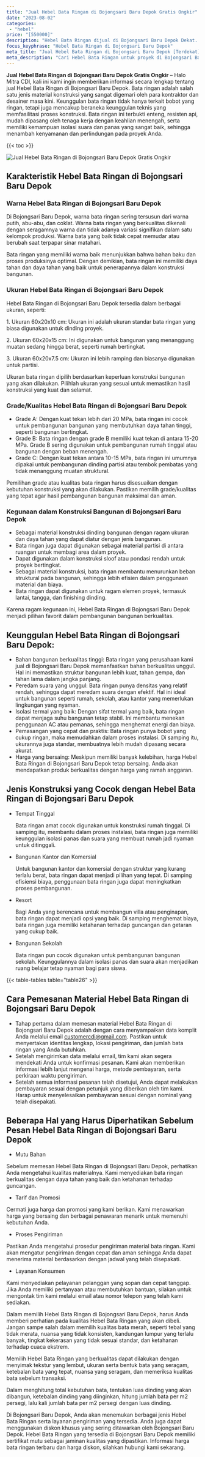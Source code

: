 ```yaml
---
title: "Jual Hebel Bata Ringan di Bojongsari Baru Depok Gratis Ongkir"
date: "2023-08-02"
categories:
 - "hebel"
price: "[550000]"
description: "Hebel Bata Ringan dijual di Bojongsari Baru Depok Dekat. Hebel Bata Ringan ini sering dipakai dalam proyek pembangunan sebagai material dinding yang kuat dan awet. Hubungi kami untuk informasi lebih lanjut."
focus_keyphrase: "Hebel Bata Ringan di Bojongsari Baru Depok"
meta_title: "Jual Hebel Bata Ringan di Bojongsari Baru Depok [Terdekat] - CDI"
meta_description: "Cari Hebel Bata Ringan untuk proyek di Bojongsari Baru Depok? Kami memiliki Hebel Bata Ringan berkualitas untuk material dinding. Dapatkan penawaran terbaik sekarang."
---
```


**Jual Hebel Bata Ringan di Bojongsari Baru Depok Gratis Ongkir** – Halo Mitra CDI, kali ini kami ingin memberikan informasi secara lengkap tentang jual Hebel Bata Ringan di Bojongsari Baru Depok. Bata ringan adalah salah satu jenis material konstruksi yang sangat digemari oleh para kontraktor dan desainer masa kini. Keunggulan bata ringan tidak hanya terkait bobot yang ringan, tetapi juga mencakup beraneka keunggulan teknis yang memfasilitasi proses konstruksi. Bata ringan ini terbukti enteng, resisten api, mudah dipasang oleh tenaga kerja dengan keahlian menengah, serta memiliki kemampuan isolasi suara dan panas yang sangat baik, sehingga menambah kenyamanan dan perlindungan pada proyek Anda.

{{< toc >}}

![Jual Hebel Bata Ringan di Bojongsari Baru Depok Gratis Ongkir](/images/hebel/hebel-bataringan-14.jpg)

## Karakteristik Hebel Bata Ringan di Bojongsari Baru Depok

### Warna Hebel Bata Ringan di Bojongsari Baru Depok

Di Bojongsari Baru Depok, warna bata ringan sering tersusun dari warna putih, abu-abu, dan coklat. Warna bata ringan yang berkualitas dikenali dengan seragamnya warna dan tidak adanya variasi signifikan dalam satu kelompok produksi. Warna bata yang baik tidak cepat memudar atau berubah saat terpapar sinar matahari.

Bata ringan yang memiliki warna baik menunjukkan bahwa bahan baku dan proses produksinya optimal. Dengan demikian, bata ringan ini memiliki daya tahan dan daya tahan yang baik untuk penerapannya dalam konstruksi bangunan.

### Ukuran Hebel Bata Ringan di Bojongsari Baru Depok

Hebel Bata Ringan di Bojongsari Baru Depok tersedia dalam berbagai ukuran, seperti:

1\. Ukuran 60x20x10 cm: Ukuran ini adalah ukuran standar bata ringan yang biasa digunakan untuk dinding proyek.

2\. Ukuran 60x20x15 cm: Ini digunakan untuk bangunan yang menanggung muatan sedang hingga berat, seperti rumah bertingkat.

3\. Ukuran 60x20x7.5 cm: Ukuran ini lebih ramping dan biasanya digunakan untuk partisi.

Ukuran bata ringan dipilih berdasarkan keperluan konstruksi bangunan yang akan dilakukan. Pilihlah ukuran yang sesuai untuk memastikan hasil konstruksi yang kuat dan selamat.

### Grade/Kualitas Hebel Bata Ringan di Bojongsari Baru Depok

*   Grade A: Dengan kuat tekan lebih dari 20 MPa, bata ringan ini cocok untuk pembangunan bangunan yang membutuhkan daya tahan tinggi, seperti bangunan bertingkat.
*   Grade B: Bata ringan dengan grade B memiliki kuat tekan di antara 15-20 MPa. Grade B sering digunakan untuk pembangunan rumah tinggal atau bangunan dengan beban menengah.
*   Grade C: Dengan kuat tekan antara 10-15 MPa, bata ringan ini umumnya dipakai untuk pembangunan dinding partisi atau tembok pembatas yang tidak menanggung muatan struktural.

Pemilihan grade atau kualitas bata ringan harus disesuaikan dengan kebutuhan konstruksi yang akan dilakukan. Pastikan memilih grade/kualitas yang tepat agar hasil pembangunan bangunan maksimal dan aman.

### Kegunaan dalam Konstruksi Bangunan di Bojongsari Baru Depok

*   Sebagai material konstruksi dinding bangunan dengan ragam ukuran dan daya tahan yang dapat diatur dengan jenis bangunan.
*   Bata ringan juga dapat digunakan sebagai material partisi di antara ruangan untuk membagi area dalam proyek.
*   Dapat digunakan dalam konstruksi sloof atau pondasi rendah untuk proyek bertingkat.
*   Sebagai material konstruksi, bata ringan membantu menurunkan beban struktural pada bangunan, sehingga lebih efisien dalam penggunaan material dan biaya.
*   Bata ringan dapat digunakan untuk ragam elemen proyek, termasuk lantai, tangga, dan finishing dinding.

Karena ragam kegunaan ini, Hebel Bata Ringan di Bojongsari Baru Depok menjadi pilihan favorit dalam pembangunan bangunan berkualitas.

## Keunggulan Hebel Bata Ringan di Bojongsari Baru Depok:

*   Bahan bangunan berkualitas tinggi: Bata ringan yang perusahaan kami jual di Bojongsari Baru Depok memanfaatkan bahan berkualitas unggul. Hal ini memastikan struktur bangunan lebih kuat, tahan gempa, dan tahan lama dalam jangka panjang.
*   Peredam suara yang unggul: Bata ringan punya densitas yang relatif rendah, sehingga dapat meredam suara dengan efektif. Hal ini ideal untuk bangunan seperti rumah, sekolah, atau kantor yang memerlukan lingkungan yang nyaman.
*   Isolasi termal yang baik: Dengan sifat termal yang baik, bata ringan dapat menjaga suhu bangunan tetap stabil. Ini membantu menekan penggunaan AC atau pemanas, sehingga menghemat energi dan biaya.
*   Pemasangan yang cepat dan praktis: Bata ringan punya bobot yang cukup ringan, maka memudahkan dalam proses instalasi. Di samping itu, ukurannya juga standar, membuatnya lebih mudah dipasang secara akurat.
*   Harga yang bersaing: Meskipun memiliki banyak kelebihan, harga Hebel Bata Ringan di Bojongsari Baru Depok tetap bersaing. Anda akan mendapatkan produk berkualitas dengan harga yang ramah anggaran.

## Jenis Konstruksi yang Cocok dengan Hebel Bata Ringan di Bojongsari Baru Depok

*   Tempat Tinggal

    Bata ringan amat cocok digunakan untuk konstruksi rumah tinggal. Di samping itu, membantu dalam proses instalasi, bata ringan juga memiliki keunggulan isolasi panas dan suara yang membuat rumah jadi nyaman untuk ditinggali.
*   Bangunan Kantor dan Komersial

    Untuk bangunan kantor dan komersial dengan struktur yang kurang terlalu berat, bata ringan dapat menjadi pilihan yang tepat. Di samping efisiensi biaya, penggunaan bata ringan juga dapat meningkatkan proses pembangunan.
*   Resort

    Bagi Anda yang berencana untuk membangun villa atau penginapan, bata ringan dapat menjadi opsi yang baik. Di samping menghemat biaya, bata ringan juga memiliki ketahanan terhadap guncangan dan getaran yang cukup baik.
*   Bangunan Sekolah

    Bata ringan pun cocok digunakan untuk pembangunan bangunan sekolah. Keunggulannya dalam isolasi panas dan suara akan menjadikan ruang belajar tetap nyaman bagi para siswa.

{{< table-tables table="table26" >}}

## Cara Pemesanan Material Hebel Bata Ringan di Bojongsari Baru Depok

*   Tahap pertama dalam memesan material Hebel Bata Ringan di Bojongsari Baru Depok adalah dengan cara menyampaikan data komplit Anda melalui email customercdi@gmail.com. Pastikan untuk menyertakan identitas lengkap, lokasi pengiriman, dan jumlah bata ringan yang Anda butuhkan.
*   Setelah mengirimkan data melalui email, tim kami akan segera mendekati Anda untuk konfirmasi pesanan. Kami akan memberikan informasi lebih lanjut mengenai harga, metode pembayaran, serta perkiraan waktu pengiriman.
*   Setelah semua informasi pesanan telah disetujui, Anda dapat melakukan pembayaran sesuai dengan petunjuk yang diberikan oleh tim kami. Harap untuk menyelesaikan pembayaran sesuai dengan nominal yang telah disepakati.

## Beberapa Hal yang Harus Diperhatikan Sebelum Pesan Hebel Bata Ringan di Bojongsari Baru Depok

*   Mutu Bahan

Sebelum memesan Hebel Bata Ringan di Bojongsari Baru Depok, perhatikan Anda mengetahui kualitas materialnya. Kami menyediakan bata ringan berkualitas dengan daya tahan yang baik dan ketahanan terhadap guncangan.
*   Tarif dan Promosi

Cermati juga harga dan promosi yang kami berikan. Kami menawarkan harga yang bersaing dan berbagai penawaran menarik untuk memenuhi kebutuhan Anda.
*   Proses Pengiriman

Pastikan Anda mengetahui prosedur pengiriman material bata ringan. Kami akan mengatur pengiriman dengan cepat dan aman sehingga Anda dapat menerima material berdasarkan dengan jadwal yang telah disepakati.
*   Layanan Konsumen

Kami menyediakan pelayanan pelanggan yang sopan dan cepat tanggap. Jika Anda memiliki pertanyaan atau membutuhkan bantuan, silakan untuk mengontak tim kami melalui email atau nomor telepon yang telah kami sediakan.

Dalam memilih Hebel Bata Ringan di Bojongsari Baru Depok, harus Anda memberi perhatian pada kualitas Hebel Bata Ringan yang akan dibeli. Jangan sampe salah dalam memilih kualitas bata merah, seperti tebal yang tidak merata, nuansa yang tidak konsisten, kandungan lumpur yang terlalu banyak, tingkat kekerasan yang tidak sesuai standar, dan ketahanan terhadap cuaca ekstrem.

Memilih Hebel Bata Ringan yang berkualitas dapat dilakukan dengan menyimak tekstur yang lembut, ukuran serta bentuk bata yang seragam, ketebalan bata yang tepat, nuansa yang seragam, dan memeriksa kualitas bata sebelum transaksi.

Dalam menghitung total kebutuhan bata, tentukan luas dinding yang akan dibangun, ketebalan dinding yang diinginkan, hitung jumlah bata per m2 persegi, lalu kali jumlah bata per m2 persegi dengan luas dinding.

Di Bojongsari Baru Depok, Anda akan menemukan berbagai jenis Hebel Bata Ringan serta layanan pengiriman yang tersedia. Anda juga dapat menggunakan diskon khusus yang sering ditawarkan oleh Bojongsari Baru Depok. Hebel Bata Ringan yang tersedia di Bojongsari Baru Depok memiliki sertifikat mutu sebagai jaminan kualitas yang dipastikan. Informasi harga bata ringan terbaru dan harga diskon, silahkan hubungi kami sekarang.